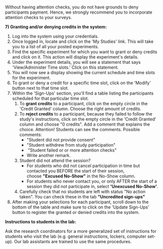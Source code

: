 Without having attention checks, you do not have grounds to deny participants payment. Hence, we strongly recommend you to incorporate attention checks to your surveys.



**7) Granting and/or denying credits in the system:**

1. Log into the system using your credentials.
2. Once logged in, locate and click on the 'My Studies' link. This will take you to a list of all your posted experiments.
3. Find the specific experiment for which you want to grant or deny credits and click on it. This action will display the experiment's details.
4. Under the experiment details, you will see a statement that says 'View/Administer Time slots.' Click on this statement.
5. You will now see a display showing the current schedule and time slots for the experiment.
6. To grant or deny a credit for a specific time slot, click on the 'Modify' button next to that time slot.
7. Within the 'Sign-Ups' section, you'll find a table listing the participants scheduled for that particular time slot.
    1. To **grant credits** to a participant, click on the empty circle in the 'Credit Granted' column. Choose the right amount of credits.
    2. To **reject credits** to a participant, because they failed to follow the study's instructions, click on the empty circle in the 'Credit Granted' column and choose "0 credits". Add a comment that explains the choice. Attention! Students can see the comments. Possible comments:
        - "Student did not provide consent"
        - "Student withdrew from study participation"
        -  "Student failed or or more attention checks"
        - Write another remark.
    3. Student did not attend the session?
        - For students who did not cancel participation in time but contacted you BEFORE the start of their session, choose **"Excused No-Show"** in the No-Show column.
        - For students who never contact you, or only AFTER the start of a session they did not participate in, select **'Unexcused No-Show'**.
    4. Carefully check that no students are left with status "No action taken". You can check these in the tab **"Uncredited sign-ups"**
8. After making your selections for each participant, scroll down to the bottom of the table and make sure to click on the 'Update Sign-Ups' button to register the granted or denied credits into the system.

**Instructions to students in the lab:**

Ask the research coordinators for a more generalized set of instructions for students who visit the lab (e.g. general instructions, lockers, computer set-up). Our lab assistants are trained to use the same procedures.
